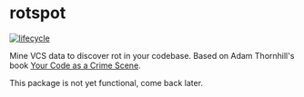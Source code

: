 # rotspot

[![lifecycle](https://img.shields.io/badge/lifecycle-experimental-orange.svg)](https://www.tidyverse.org/lifecycle/#experimental)

Mine VCS data to discover rot in your codebase. Based on Adam 
Thornhill's book [Your Code as a Crime Scene](https://pragprog.com/book/atcrime/your-code-as-a-crime-scene).

This package is not yet functional, come back later.
